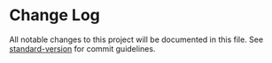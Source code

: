 # Change Log

All notable changes to this project will be documented in this file. 
See [standard-version](https://github.com/conventional-changelog/standard-version) for commit guidelines.
